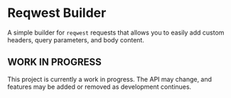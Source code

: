 # Reqwest Builder

A simple builder for `reqwest` requests that allows you to easily add custom headers, query parameters, and body content.

## WORK IN PROGRESS

This project is currently a work in progress. The API may change, and features may be added or removed as development continues.
